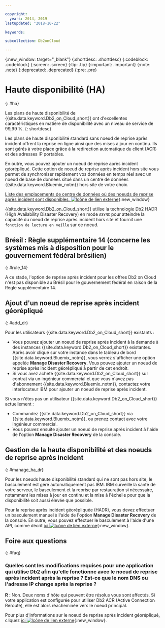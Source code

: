 ```yaml
---

copyright:
  years: 2014, 2019
lastupdated: "2018-10-22"

keywords: 

subcollection: Db2onCloud

---
```


<!-- Attribute definitions --> 
{:new_window: target="_blank"}
{:shortdesc: .shortdesc}
{:codeblock: .codeblock}
{:screen: .screen}
{:tip: .tip}
{:important: .important}
{:note: .note}
{:deprecated: .deprecated}
{:pre: .pre}

# Haute disponibilité (HA)
{: #ha}

Les plans de haute disponibilité de {{site.data.keyword.Db2_on_Cloud_short}} ont d'excellentes caractéristiques en matière de disponibilité avec un niveau de service de 99,99 %. 
{: shortdesc}

Les plans de haute disponibilité standard sans noeud de reprise après incident offrent la reprise en ligne ainsi que des mises à jour en continu. Ils sont gérés à votre place grâce à la redirection automatique du client (ACR) et des adresses IP portables.

En outre, vous pouvez ajouter un noeud de reprise après incident géorépliqué. Cette option de noeud de reprise après incident hors site vous permet de synchroniser rapidement vos données en temps réel avec un noeud de base de données situé dans un centre de données {{site.data.keyword.Bluemix_notm}} hors site de votre choix. 

[Liste des emplacements de centre de données où des noeuds de reprise après incident sont disponibles. ![Icône de lien externe](../../icons/launch-glyph.svg "Icône de lien externe")](https://developer.ibm.com/answers/questions/366888/what-locations-cities-or-countries-is-dashdb-avail.html){:new_window}

{{site.data.keyword.Db2_on_Cloud_short}} utilise la technologie Db2 HADR (High Availability Disaster Recovery) en mode `ASYNC` pour atteindre la capacité du noeud de reprise après incident hors site et fournit une `fonction de lecture en veille` sur ce noeud.

## **Brésil : Règle supplémentaire 14** (concerne les systèmes mis à disposition pour le gouvernement fédéral brésilien)
{: #rule_14}

A ce stade, l'option de reprise après incident pour les offres Db2 on Cloud n'est pas disponible au Brésil pour le gouvernement fédéral en raison de la Règle supplémentaire 14.

## Ajout d'un noeud de reprise après incident géorépliqué
{: #add_dr}

Pour les utilisateurs {{site.data.keyword.Db2_on_Cloud_short}} existants :
 * Vous pouvez ajouter un noeud de reprise après incident à la demande à des instances {{site.data.keyword.Db2_on_Cloud_short}} existantes. Après avoir cliqué sur votre instance dans le tableau de bord {{site.data.keyword.Bluemix_notm}}, vous verrez s'afficher une option appelée **Manage Disaster Recovery**. Vous pouvez ajouter un noeud de reprise après incident géorépliqué à partir de cet endroit.
 * Si vous avez acheté {{site.data.keyword.Db2_on_Cloud_short}} sur contrat via un ingénieur commercial et que vous n'avez pas d'abonnement {{site.data.keyword.Bluemix_notm}}, contactez votre interlocuteur IBM pour ajouter un noeud de reprise après incident.

Si vous n'êtes pas un utilisateur {{site.data.keyword.Db2_on_Cloud_short}} actuellement :
 * Commandez {{site.data.keyword.Db2_on_Cloud_short}} via {{site.data.keyword.Bluemix_notm}}, ou prenez contact avec votre ingénieur commercial.
 * Vous pouvez ensuite ajouter un noeud de reprise après incident à l'aide de l'option **Manage Disaster Recovery** de la console.
<!--- Through the web console, you can also add a disaster recovery (DR) node located in a datacenter of your choice. -->

## Gestion de la haute disponibilité et des noeuds de reprise après incident
{: #manage_ha_dr}

Pour les noeuds haute disponibilité standard qui ne sont pas hors site, le basculement est géré automatiquement pas IBM. IBM surveille la santé de votre serveur, le basculement et la reprise par restauration si nécessaire, notamment les mises à jour en continu et la mise à l'échelle pour que la disponibilité soit aussi élevée que possible.

Pour la reprise après incident géorépliquée (HADR), vous devez effectuer un basculement manuel à l'aide de l'option **Manage Disaster Recovery** de la console. En outre, vous pouvez effectuer le basculement à l'aide d'une API, comme décrit [ici ![Icône de lien externe](../../icons/launch-glyph.svg "Icône de lien externe")](https://developer.ibm.com/answers/questions/457901/where-can-i-find-api-documentation-for-db2-on-clou.html){:new_window}.

## Foire aux questions
{: #faq}

### Quelles sont les modifications requises pour une application qui utilise Db2 afin qu'elle fonctionne avec le noeud de reprise après incident après la reprise ? Est-ce que le nom DNS ou l'adresse IP change après la reprise ?

**R** : Non. Deux noms d'hôte qui peuvent être résolus vous sont affectés. Si votre application est configurée pour utiliser Db2 ACR (Active Connection Reroute), elle est alors réacheminée vers le noeud principal.

Pour plus d'informations sur le noeud de reprise après incident géorépliqué, cliquez [ici ![Icône de lien externe](../../icons/launch-glyph.svg "Icône de lien externe")](https://developer.ibm.com/answers/questions/458385/frequently-asked-questions-for-db2-on-cloud-hadr-g.html){:new_window}.
